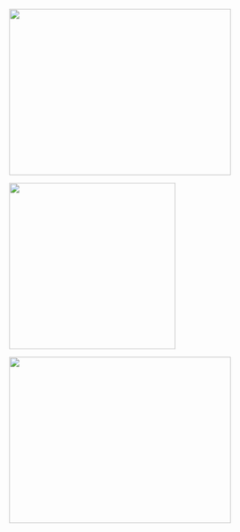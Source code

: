 <div>
      <p><img src="https://ss3.bdstatic.com/70cFv8Sh_Q1YnxGkpoWK1HF6hhy/it/u=1515493725,2703783084&fm=26&gp=0.jpg" width="400" height="300" /> </p>
      <p><img src="http://106.13.137.5/kxl/2.png" width="300" height="300" /> </p>
      <p><img src="http://106.13.137.5/kxl/3.png" width="400" height="300" /> </p>
</div>
